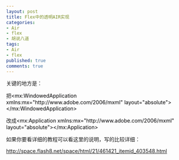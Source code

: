 ```yaml
---
layout: post
title: Flex中的透明AIR实现
categories:
- Air
- flex
- 胡说八道
tags:
- Air
- flex
published: true
comments: true
---
```

<p>关键的地方是：</p>

<p>把<span style="color: #000102;">&lt;mx:WindowedApplication xmlns:mx="http://www.adobe.com/2006/mxml" layout="absolute"&gt;&lt;/mx:WindowedApplication&gt;</span></p>

<p>改成<span style="color: #000102;">&lt;mx:Application xmlns:mx="http://www.adobe.com/2006/mxml" layout="absolute"&gt;&lt;/mx:Application&gt;</span></p>

<p>如果你要看详细的教程可以看这里的说明，写的比较详细：</p>

<p><a href="http://space.flash8.net/space/html/21/461421_itemid_403548.html" target="_blank">http://space.flash8.net/space/html/21/461421_itemid_403548.html</a></p>
